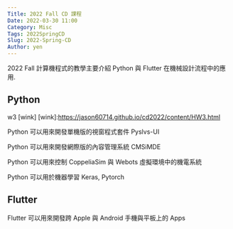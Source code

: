```yaml
---
Title: 2022 Fall CD 課程
Date: 2022-03-30 11:00
Category: Misc
Tags: 2022SpringCD
Slug: 2022-Spring-CD
Author: yen
---
```


2022 Fall 計算機程式的教學主要介紹 Python 與 Flutter 在機械設計流程中的應用.

<!-- PELICAN_END_SUMMARY -->

Python
----
w3 [wink]
[wink]:https://jason60714.github.io/cd2022/content/HW3.html

Python 可以用來開發單機版的視窗程式套件 Pyslvs-UI

Python 可以用來開發網際版的內容管理系統 CMSiMDE

Python 可以用來控制 CoppeliaSim 與 Webots 虛擬環境中的機電系統

Python 可以用於機器學習 Keras, Pytorch


Flutter
----

Flutter 可以用來開發跨 Apple 與 Android 手機與平板上的 Apps

